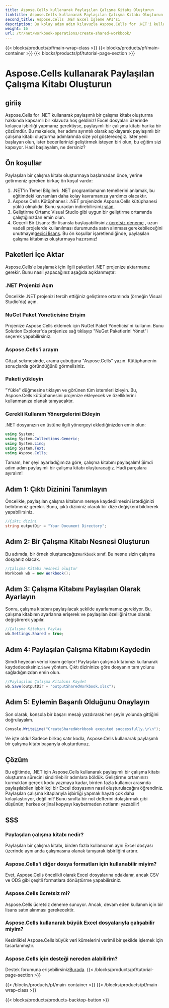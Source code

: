 ```yaml
---
title: Aspose.Cells kullanarak Paylaşılan Çalışma Kitabı Oluşturun
linktitle: Aspose.Cells kullanarak Paylaşılan Çalışma Kitabı Oluşturun
second_title: Aspose.Cells .NET Excel İşleme API'si
description: Bu kolay adım adım kılavuzla Aspose.Cells for .NET'i kullanarak paylaşımlı çalışma kitapları oluşturarak sorunsuz işbirliğinin kilidini açın.
weight: 16
url: /tr/net/workbook-operations/create-shared-workbook/
---
```


{{< blocks/products/pf/main-wrap-class >}}
{{< blocks/products/pf/main-container >}}
{{< blocks/products/pf/tutorial-page-section >}}

# Aspose.Cells kullanarak Paylaşılan Çalışma Kitabı Oluşturun

## giriiş
Aspose.Cells for .NET kullanarak paylaşımlı bir çalışma kitabı oluşturma hakkında kapsamlı bir kılavuza hoş geldiniz! Excel dosyaları üzerinde kolayca işbirliği yapmanız gerektiyse, paylaşımlı bir çalışma kitabı harika bir çözümdür. Bu makalede, her adımı ayrıntılı olarak açıklayarak paylaşımlı bir çalışma kitabı oluşturma adımlarında size yol göstereceğiz. İster yeni başlayan olun, ister becerilerinizi geliştirmek isteyen biri olun, bu eğitim sizi kapsıyor. Hadi başlayalım, ne dersiniz?
## Ön koşullar
Paylaşılan bir çalışma kitabı oluşturmaya başlamadan önce, yerine getirmeniz gereken birkaç ön koşul vardır:
1. .NET'in Temel Bilgileri: .NET programlamanın temellerini anlamak, bu eğitimdeki kavramları daha kolay kavramanıza yardımcı olacaktır.
2. Aspose.Cells Kütüphanesi: .NET projenizde Aspose.Cells kütüphanesi yüklü olmalıdır. Bunu şuradan indirebilirsiniz:[alan](https://releases.aspose.com/cells/net/).
3. Geliştirme Ortamı: Visual Studio gibi uygun bir geliştirme ortamında çalıştığınızdan emin olun.
4.  Geçerli Bir Lisans: Bir lisansla başlayabilirsiniz.[ücretsiz deneme](https://releases.aspose.com/) , uzun vadeli projelerde kullanılması durumunda satın alınması gerekebileceğini unutmayın[geçici lisans](https://purchase.aspose.com/temporary-license/).
Bu ön koşullar işaretlendiğinde, paylaşılan çalışma kitabınızı oluşturmaya hazırsınız!
## Paketleri İçe Aktar
Aspose.Cells'e başlamak için ilgili paketleri .NET projenize aktarmanız gerekir. Bunu nasıl yapacağınız aşağıda açıklanmıştır:
### .NET Projenizi Açın
Öncelikle .NET projenizi tercih ettiğiniz geliştirme ortamında (örneğin Visual Studio'da) açın.
### NuGet Paket Yöneticisine Erişim
Projenize Aspose.Cells eklemek için NuGet Paket Yöneticisi'ni kullanın. Bunu Solution Explorer'da projenize sağ tıklayıp "NuGet Paketlerini Yönet"i seçerek yapabilirsiniz.
### Aspose.Cells'i arayın
Gözat sekmesinde, arama çubuğuna "Aspose.Cells" yazın. Kütüphanenin sonuçlarda göründüğünü görmelisiniz.
### Paketi yükleyin
"Yükle" düğmesine tıklayın ve görünen tüm istemleri izleyin. Bu, Aspose.Cells kütüphanesini projenize ekleyecek ve özelliklerini kullanmanıza olanak tanıyacaktır.
### Gerekli Kullanım Yönergelerini Ekleyin
.NET dosyanızın en üstüne ilgili yönergeyi eklediğinizden emin olun:
```csharp
using System;
using System.Collections.Generic;
using System.Linq;
using System.Text;
using Aspose.Cells;
```
Tamam, her şeyi ayarladığımıza göre, çalışma kitabını paylaşalım!
Şimdi adım adım paylaşımlı bir çalışma kitabı oluşturacağız. Hadi parçalara ayıralım!
## Adım 1: Çıktı Dizinini Tanımlayın
Öncelikle, paylaşılan çalışma kitabının nereye kaydedilmesini istediğinizi belirtmeniz gerekir. Bunu, çıktı dizininiz olarak bir dize değişkeni bildirerek yapabilirsiniz.
```csharp
//Çıktı dizini
string outputDir = "Your Document Directory";
```
## Adım 2: Bir Çalışma Kitabı Nesnesi Oluşturun
 Bu adımda, bir örnek oluşturacağız`Workbook` sınıf. Bu nesne sizin çalışma dosyanız olacak.
```csharp
//Çalışma Kitabı nesnesi oluştur
Workbook wb = new Workbook();
```
## Adım 3: Çalışma Kitabını Paylaşılan Olarak Ayarlayın
Sonra, çalışma kitabını paylaşılacak şekilde ayarlamamız gerekiyor. Bu, çalışma kitabının ayarlarına erişerek ve paylaşılan özelliğini true olarak değiştirerek yapılır.
```csharp
//Çalışma Kitabını Paylaş
wb.Settings.Shared = true;
```
## Adım 4: Paylaşılan Çalışma Kitabını Kaydedin
 Şimdi heyecan verici kısım geliyor! Paylaşılan çalışma kitabınızı kullanarak kaydedeceksiniz.`Save` yöntem. Çıktı dizininize göre dosyanın tam yolunu sağladığınızdan emin olun.
```csharp
//Paylaşılan Çalışma Kitabını Kaydet
wb.Save(outputDir + "outputSharedWorkbook.xlsx");
```
## Adım 5: Eylemin Başarılı Olduğunu Onaylayın
Son olarak, konsola bir başarı mesajı yazdırarak her şeyin yolunda gittiğini doğrulayalım.
```csharp
Console.WriteLine("CreateSharedWorkbook executed successfully.\r\n");
```
Ve işte oldu! Sadece birkaç satır kodla, Aspose.Cells kullanarak paylaşımlı bir çalışma kitabı başarıyla oluşturdunuz.
## Çözüm
Bu eğitimde, .NET için Aspose.Cells kullanarak paylaşımlı bir çalışma kitabı oluşturma sürecini sindirilebilir adımlara böldük. Geliştirme ortamınızı kurmaktan gerçek kodu yazmaya kadar, birden fazla kullanıcı arasında paylaşılabilen işbirlikçi bir Excel dosyasının nasıl oluşturulacağını öğrendiniz.
Paylaşılan çalışma kitaplarıyla işbirliği yapmak hayatı çok daha kolaylaştırıyor, değil mi? Bunu sınıfta bir not defterini dolaştırmak gibi düşünün; herkes orijinal kopyayı kaybetmeden notlarını yazabilir!
## SSS
### Paylaşılan çalışma kitabı nedir?  
Paylaşılan bir çalışma kitabı, birden fazla kullanıcının aynı Excel dosyası üzerinde aynı anda çalışmasına olanak tanıyarak işbirliğini artırır.
### Aspose.Cells'i diğer dosya formatları için kullanabilir miyim?  
Evet, Aspose.Cells öncelikli olarak Excel dosyalarına odaklanır, ancak CSV ve ODS gibi çeşitli formatlara dönüştürme yapabilirsiniz.
### Aspose.Cells ücretsiz mi?  
Aspose.Cells ücretsiz deneme sunuyor. Ancak, devam eden kullanım için bir lisans satın alınması gerekecektir.
### Aspose.Cells kullanarak büyük Excel dosyalarıyla çalışabilir miyim?  
Kesinlikle! Aspose.Cells büyük veri kümelerini verimli bir şekilde işlemek için tasarlanmıştır.
### Aspose.Cells için desteği nereden alabilirim?  
 Destek forumuna erişebilirsiniz[Burada](https://forum.aspose.com/c/cells/9).
{{< /blocks/products/pf/tutorial-page-section >}}

{{< /blocks/products/pf/main-container >}}
{{< /blocks/products/pf/main-wrap-class >}}

{{< blocks/products/products-backtop-button >}}
